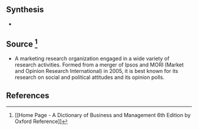 ## Synthesis
- 
## Source [^1]
- A marketing research organization engaged in a wide variety of research activities. Formed from a merger of Ipsos and MORI (Market and Opinion Research International) in 2005, it is best known for its research on social and political attitudes and its opinion polls.
## References

[^1]: [[Home Page - A Dictionary of Business and Management 6th Edition by Oxford Reference]]